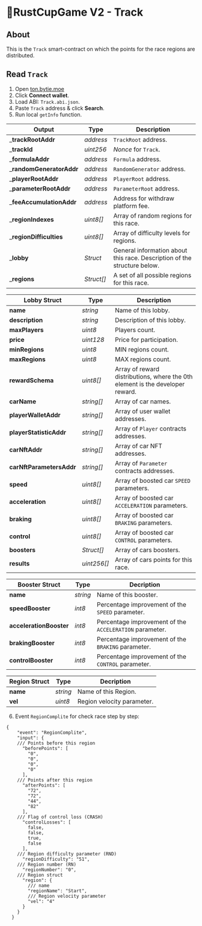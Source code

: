 # 🏁RustCupGame V2 - Track

## About
This is the `Track` smart-contract on which the points for the race regions are distributed.

## Read `Track`

1. Open [ton.bytie.moe](https://ton.bytie.moe/executor)
2. Click __Connect wallet__.
3. Load ABI: `Track.abi.json`.
4. Paste `Track` address & click __Search__.
5. Run local `getInfo` function.

|Output|Type|Description|
|-|-|-|
___trackRootAddr__|_address_|`TrackRoot` address.|
___trackId__|_uint256_|_Nonce_ for `Track`.|
___formulaAddr__|_address_|`Formula` address.|
___randomGeneratorAddr__|_address_|`RandomGenerator` address.|
___playerRootAddr__|_address_|`PlayerRoot` address.|
___parameterRootAddr__|_address_|`ParameterRoot` address.|
___feeAccumulationAddr__|_address_|Address for withdraw platform fee.|
___regionIndexes__|_uint8[]_|Array of random regions for this race.|
___regionDifficulties__|_uint8[]_|Array of difficulty levels for regions.|
___lobby__|_Struct_|General information about this race. Description of the structure below.|
___regions__|_Struct[]_|A set of all possible regions for this race.|

|Lobby Struct|Type|Description|
|-|-|-|
|__name__|_string_|Name of this lobby.|
|__description__|_string_|Description of this lobby.|
|__maxPlayers__|_uint8_|Players count.|
|__price__|_uint128_|Price for participation.|
|__minRegions__|_uint8_|MIN regions count.|
|__maxRegions__|_uint8_|MAX regions count.|
|__rewardSchema__|_uint8[]_|Array of reward distributions, where the 0th element is the developer reward.|
|__carName__|_string[]_|Array of car names.|
|__playerWalletAddr__|_string[]_|Array of user wallet addresses.|
|__playerStatisticAddr__|_string[]_|Array of `Player` contracts addresses.|
|__carNftAddr__|_string[]_|Array of car NFT addresses.|
|__carNftParametersAddr__|_string[]_|Array of `Parameter` contracts addresses.|
|__speed__|_uint8[]_|Array of boosted car `SPEED` parameters.|
|__acceleration__|_uint8[]_|Array of boosted car `ACCELERATION` parameters.|
|__braking__|_uint8[]_|Array of boosted car `BRAKING` parameters.|
|__control__|_uint8[]_|Array of boosted car `CONTROL` parameters.|
|__boosters__|_Struct[]_|Array of cars boosters.|
|__results__|_uint256[]_|Array of cars points for this race.|

|Booster Struct|Type|Decription|
|-|-|-|
|__name__|_string_|Name of this booster.|
|__speedBooster__|_int8_|Percentage improvement of the `SPEED` parameter.|
|__accelerationBooster__|_int8_|Percentage improvement of the `ACCELERATION` parameter.|
|__brakingBooster__|_int8_|Percentage improvement of the `BRAKING` parameter.|
|__controlBooster__|_int8_|Percentage improvement of the `CONTROL` parameter.|

|Region Struct|Type|Decription|
|-|-|-|
|__name__|_string_|Name of this Region.|
|__vel__|_uint8_|Region velocity parameter.|
6. Event `RegionComplite` for check race step by step:
```
{
    "event": "RegionComplite",
    "input": {
	/// Points before this region
      "beforePoints": [
        "0",
        "0",
        "0",
        "0"
      ],
	/// Points after this region
      "afterPoints": [
        "72",
        "72",
        "44",
        "82"
      ],
	/// Flag of control loss (CRASH)
      "controlLosses": [
        false,
        false,
        true,
        false
      ],
	/// Region difficulty parameter (RND)
      "regionDifficulty": "51",
	/// Region number (RN)
      "regionNumber": "0",
	/// Region struct
      "region": {
		/// name
        "regionName": "Start",
		/// Region velocity parameter
        "vel": "4"
      }
    }
  }
```